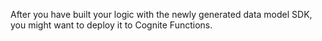 After you have built your logic with the newly generated data model SDK, you might want to deploy it to
Cognite Functions.
